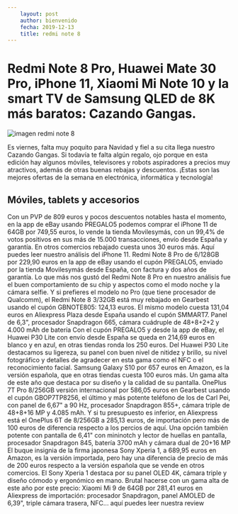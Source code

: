 ```yaml
---
    layout: post
    author: bienvenido
    fecha: 2019-12-13
    title: redmi note 8
---
```

# Redmi Note 8 Pro, Huawei Mate 30 Pro, iPhone 11, Xiaomi Mi Note 10 y la smart TV de Samsung QLED de 8K más baratos: Cazando Gangas.

![imagen redmi note 8]({{site.baseurl}}/assets/img/redmi.jpg)

Es viernes, falta muy poquito para Navidad y fiel a su cita llega nuestro Cazando Gangas. Si todavía te falta algún regalo, ojo porque en esta edición hay algunos móviles, televisores y robots aspiradores a precios muy atractivos, además de otras buenas rebajas y descuentos. ¡Estas son las mejores ofertas de la semana en electrónica, informática y tecnología!
## Móviles, tablets y accesorios
Con un PVP de 809 euros y pocos descuentos notables hasta el momento, en la app de eBay usando PREGALO5 podemos comprar el iPhone 11 de 64GB por 749,55 euros, lo vende la tienda Movilesymás, con un 99,4% de votos positivos en sus más de 15.000 transacciones, envío desde España y garantía. En otros comercios rebajado cuesta unos 30 euros más. Aquí puedes leer nuestro análisis del iPhone 11.
Redmi Note 8 Pro de 6/128GB por 229,90 euros en la app de eBay usando el cupón PREGALO5, enviado por la tienda Movilesymás desde España, con factura y dos años de garantía. Lo que más nos gustó del Redmi Note 8 Pro en nuestro análisis fue el buen comportamiento de su chip y aspectos como el modo noche y la cámara selfie. Y si prefieres el modelo no Pro (que tiene procesador de Qualcomm), el Redmi Note 8 3/32GB está muy rebajado en Gearbest usando el cupón GBNOTE805: 124,13 euros. El mismo modelo cuesta 131,04 euros en Aliexpress Plaza desde España usando el cupón SMMART7. Panel de 6,3", procesador Snapdragon 665, cámara cuádruple de 48+8+2+2 y 4.000 mAh de batería
Con el cupón PREGALO5 y desde la app de eBay, el Huawei P30 Lite con envío desde España se queda en 214,69 euros en blanco y en azul, en otras tiendas ronda los 250 euros. Del Huawei P30 Lite destacamos su ligereza, su panel con buen nivel de nitidez y brillo, su nivel fotográfico y detalles de agradecer en esta gama como el NFC o el reconocimiento facial.
Samsung Galaxy S10 por 657 euros en Amazon, es la versión española, que en otras tiendas cuesta 100 euros más. Un gama alta de este año que destaca por su diseño y la calidad de su pantalla.
OnePlus 7T Pro 8/256GB versión internacional por 586,05 euros en Gearbest usando el cupón GBOP7TP8256, el último y más potente teléfono de los de Carl Pei, con panel de 6,67" a 90 Hz, procesador Snapdragon 855+, cámara triple de 48+8+16 MP y 4.085 mAh. Y si tu presupuesto es inferior, en Aliexpress está el OnePlus 6T de 8/256GB a 285,13 euros, de importación pero más de 100 euros de diferencia respecto a los percios de aquí. Una opción también potente con pantalla de 6,41" con mininotch y lector de huellas en pantalla, procesador Snapdragon 845, batería 3700 mAh y cámara dual de 20+16 MP
El buque insignia de la firma japonesa Sony Xperia 1, a 689,95 euros en Amazon, es la versión importada, pero hay una diferencia de precio de más de 200 euros respecto a la versión española que se vende en otros comercios. El Sony Xperia 1 destaca por su panel OLED 4K, cámara triple y diseño cómodo y ergonómico en mano.
Brutal hacerse con un gama alta de este año por este precio: Xiaomi Mi 9 de 64GB por 281,41 euros en Aliexpress de importación: procesador Snapdragon, panel AMOLED de 6,39", triple cámara trasera, NFC... aquí puedes leer nuestra review